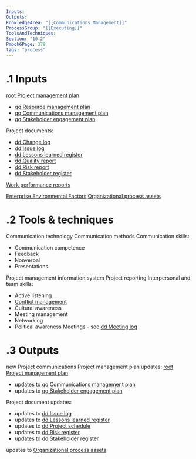 ```yaml
---
Inputs:
Outputs:
KnowledgeArea: "[[Communications Management]]"
ProcessGroup: "[[Executing]]"
ToolsAndTechniques:
Section: "10.2"
Pmbok6Page: 379
tags: "process"
---
```

# .1 Inputs

[root Project management plan](root%20Project%20management%20plan.md)
* [qq Resource management plan](qq%20Resource%20management%20plan.md)
* [qq Communications management plan](qq%20Communications%20management%20plan.md)
* [qq Stakeholder engagement plan](qq%20Stakeholder%20engagement%20plan.md)

Project documents:
* [dd Change log](dd%20Change%20log.md)
* [dd Issue log](dd%20Issue%20log.md)
* [dd Lessons learned register](dd%20Lessons%20learned%20register.md)
* [dd Quality report](dd%20Quality%20report.md)
* [dd Risk report](dd%20Risk%20report.md)
* [dd Stakeholder register](dd%20Stakeholder%20register.md)

[Work performance reports](Procurement%20documentation.md)

[Enterprise Environmental Factors](Enterprise%20Environmental%20Factors.md)
[Organizational process assets](Organizational%20process%20assets.md)

# .2 Tools & techniques
Communication technology
Communication methods
Communication skills:
* Communication competence
* Feedback
* Nonverbal
* Presentations

Project management information system
Project reporting
Interpersonal and team skills:
* Active listening
* [Conflict management](Conflict%20management.md)
* Cultural awareness
* Meeting management
* Networking
* Political awareness
Meetings - see [dd Meeting log](dd%20Meeting%20log.md)

# .3 Outputs
new Project communications
Project management plan updates: [root Project management plan](root%20Project%20management%20plan.md)
* updates to [qq Communications management plan](qq%20Communications%20management%20plan.md)
* updates to [qq Stakeholder engagement plan](qq%20Stakeholder%20engagement%20plan.md)

Project document updates:
* updates to [dd Issue log](dd%20Issue%20log.md)
* updates to [dd Lessons learned register](dd%20Lessons%20learned%20register.md)
* updates to [dd Project schedule](dd%20Project%20schedule.md)
* updates to [dd Risk register](dd%20Risk%20register.md)
* updates to [dd Stakeholder register](dd%20Stakeholder%20register.md)

updates to [Organizational process assets](Organizational%20process%20assets.md)
